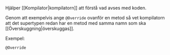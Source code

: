 
Hjälper [[Kompilator|kompilatorn]] att förstå vad avses med koden. 

Genom att exempelvis ange `@Override` ovanför en metod så vet kompilatorn att det supertypen redan har en metod med samma namn som ska [[Överskuggning|överskuggas]]. 

Exempel:
```
@Override
```